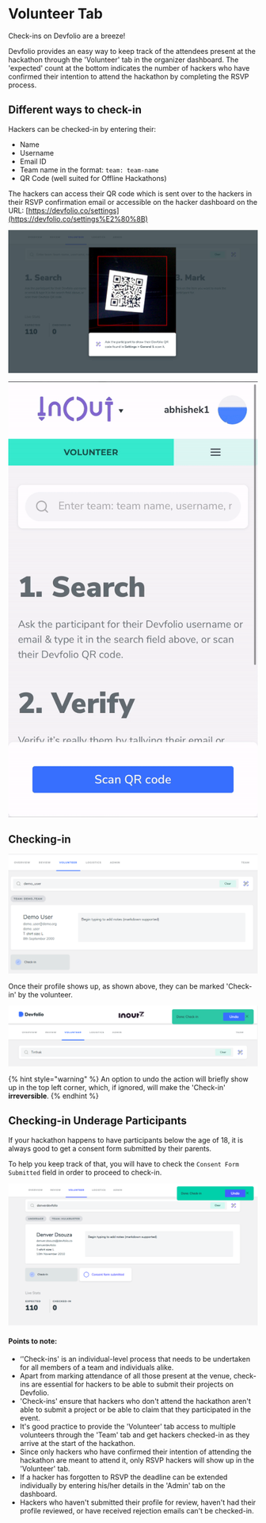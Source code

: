 # Volunteer Tab



Check-ins on Devfolio are a breeze!

Devfolio provides an easy way to keep track of the attendees present at the hackathon through the 'Volunteer' tab in the organizer dashboard. The 'expected' count at the bottom indicates the number of hackers who have confirmed their intention to attend the hackathon by completing the RSVP process.

## Different ways to check-in

Hackers can be checked-in by entering their:

* Name
* Username
* Email ID
* Team name in the format: `team: team-name`
* QR Code \(well suited for Offline Hackathons\)

The hackers can access their QR code which is sent over to the hackers in their RSVP confirmation email or accessible on the hacker dashboard on the URL: [https://devfolio.co/settings](https://devfolio.co/settings%E2%80%8B)

![Desktop View](../../../.gitbook/assets/image%20%286%29.png)

![Phone View](../../../.gitbook/assets/image%20%2814%29.png)

## Checking-in

![](../../../.gitbook/assets/image%20%289%29.png)

Once their profile shows up, as shown above, they can be marked 'Check-in' by the volunteer.

![](../../../.gitbook/assets/image%20%2828%29.png)

{% hint style="warning" %}
An option to undo the action will briefly show up in the top left corner, which, if ignored, will make the 'Check-in' **irreversible**.
{% endhint %}

## Checking-in Underage Participants

If your hackathon happens to have participants below the age of 18, it is always good to get a consent form submitted by their parents.

To help you keep track of that, you will have to check the `Consent Form Submitted` field in order to proceed to check-in.

![](../../../.gitbook/assets/image%20%2811%29.png)

#### Points to note:

* ‘'Check-ins' is an individual-level process that needs to be undertaken for all members of a team and individuals alike.
* Apart from marking attendance of all those present at the venue, check-ins are essential for hackers to be able to submit their projects on Devfolio.
* 'Check-ins' ensure that hackers who don't attend the hackathon aren't able to submit a project or be able to claim that they participated in the event.
* It's good practice to provide the 'Volunteer' tab access to multiple volunteers through the 'Team' tab and get hackers checked-in as they arrive at the start of the hackathon.
* Since only hackers who have confirmed their intention of attending the hackathon are meant to attend it, only RSVP hackers will show up in the 'Volunteer' tab.
* If a hacker has forgotten to RSVP the deadline can be extended individually by entering his/her details in the 'Admin' tab on the dashboard.
* Hackers who haven't submitted their profile for review, haven't had their profile reviewed, or have received rejection emails can't be checked-in.

